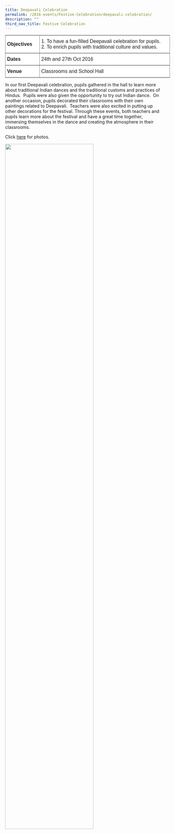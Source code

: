 ```yaml
---
title: Deepavali Celebration
permalink: /2016-events/Festive-Celebration/deepavali-celebration/
description: ""
third_nav_title: Festive Celebration
---
```

<style type="text/css">
.tg  {border-collapse:collapse;border-spacing:0;margin:0px auto;}
.tg td{border-color:black;border-style:solid;border-width:1px;font-family:Arial, sans-serif;font-size:14px;
  overflow:hidden;padding:10px 5px;word-break:normal;}
.tg th{border-color:black;border-style:solid;border-width:1px;font-family:Arial, sans-serif;font-size:14px;
  font-weight:normal;overflow:hidden;padding:10px 5px;word-break:normal;}
.tg .tg-ejbf{background-color:#FFF;border-color:inherit;color:#222;font-size:16px;text-align:left;vertical-align:top}
.tg .tg-x4x2{background-color:#FFF;border-color:inherit;color:#222;font-size:16px;font-weight:bold;text-align:left;
  vertical-align:middle}
.tg .tg-sv96{background-color:#FFF;border-color:inherit;color:#222;font-size:16px;font-weight:bold;text-align:left;
  vertical-align:top}
</style>
<table class="tg" style="undefined;table-layout: fixed; width: 530px">
<colgroup>
<col style="width: 110px">
<col style="width: 420px">
</colgroup>
<tbody>
  <tr>
    <td class="tg-x4x2">Objectives</td>
    <td class="tg-ejbf">1.      To have a fun-filled Deepavali celebration for pupils.<br>2.      To enrich pupils with traditional culture and values.</td>
  </tr>
  <tr>
    <td class="tg-sv96">Dates</td>
    <td class="tg-ejbf">24th and 27th Oct 2016</td>
  </tr>
  <tr>
    <td class="tg-sv96">Venue</td>
    <td class="tg-ejbf">Classrooms and School Hall</td>
  </tr>
</tbody>
</table>

In our first Deepavali celebration, pupils gathered in the hall to learn more about traditional Indian dances and the traditional customs and practices of Hindus.  Pupils were also given the opportunity to try out Indian dance.  On another occasion, pupils decorated their classrooms with their own paintings related to Deepavali.  Teachers were also excited in putting up other decorations for the festival. Through these events, both teachers and pupils learn more about the festival and have a great time together, immersing themselves in the dance and creating the atmosphere in their classrooms.

  

Click <a href="https://flic.kr/s/aHskNQoMVs">here</a> for photos.


<img src="/images/2016%20DPV%2007.jpeg" 
     style="width:75%">